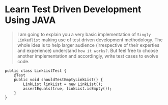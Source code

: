 # Learn Test Driven Development Using JAVA
> I am going to explain you a very basic implementation of `Singly Linkedlist` making use of test driven development methodology. The whole idea is to help larger audience (irrespective of their experties and experience) understand `how it works?`. But feel free to choose another implementation and accordingly, write test cases to evolve code.

``` // Test – 1: 
public class LinkListTest {
    @Test
    public void shouldTestEmptyLinkList() {
        LinkList linkList = new LinkList();
        assertEquals(true, linkList.isEmpty());
    }
}
```

